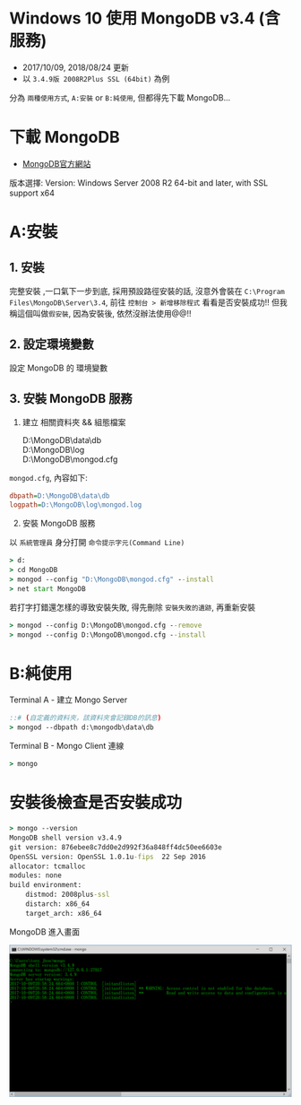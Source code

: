 # Windows 10 使用 MongoDB v3.4 (含服務)

- 2017/10/09, 2018/08/24 更新
- 以 `3.4.9版 2008R2Plus SSL (64bit)` 為例

分為 `兩種使用方式`, `A:安裝` or `B:純使用`, 但都得先下載 MongoDB...



# 下載 MongoDB

- [MongoDB官方網站](https://www.mongodb.com/download-center#community)

版本選擇: Version: Windows Server 2008 R2 64-bit and later, with SSL support x64



# A:安裝

## 1. 安裝

完整安裝 ,一口氣下一步到底, 採用預設路徑安裝的話, 沒意外會裝在 `C:\Program Files\MongoDB\Server\3.4`, 前往 `控制台 > 新增移除程式` 看看是否安裝成功!! 但我稱這個叫做`假安裝`, 因為安裝後, 依然沒辦法使用@@!!


## 2. 設定環境變數

設定 MongoDB 的 環境變數


## 3. 安裝 MongoDB 服務

1. 建立 相關資料夾 && 組態檔案

    D:\MongoDB\data\db\
    D:\MongoDB\log\
    D:\MongoDB\mongod.cfg


`mongod.cfg`, 內容如下:

```cfg
dbpath=D:\MongoDB\data\db
logpath=D:\MongoDB\log\mongod.log
```

2. 安裝 MongoDB 服務

以 `系統管理員` 身分打開 `命令提示字元(Command Line)`

```cmd
> d:
> cd MongoDB
> mongod --config "D:\MongoDB\mongod.cfg" --install
> net start MongoDB
```

若打字打錯還怎樣的導致安裝失敗, 得先刪除 `安裝失敗的遺跡`, 再重新安裝

```cmd
> mongod --config D:\MongoDB\mongod.cfg --remove
> mongod --config D:\MongoDB\mongod.cfg --install
```


# B:純使用

Terminal A - 建立 Mongo Server

```cmd
::# (自定義的資料夾，該資料夾會記錄DB的訊息)
> mongod --dbpath d:\mongodb\data\db
```

Terminal B - Mongo Client 連線

```cmd
> mongo
```



# 安裝後檢查是否安裝成功

```cmd
> mongo --version
MongoDB shell version v3.4.9
git version: 876ebee8c7dd0e2d992f36a848ff4dc50ee6603e
OpenSSL version: OpenSSL 1.0.1u-fips  22 Sep 2016
allocator: tcmalloc
modules: none
build environment:
    distmod: 2008plus-ssl
    distarch: x86_64
    target_arch: x86_64
```

MongoDB 進入畫面

![xx](../../img/mongodb02.jpg)
